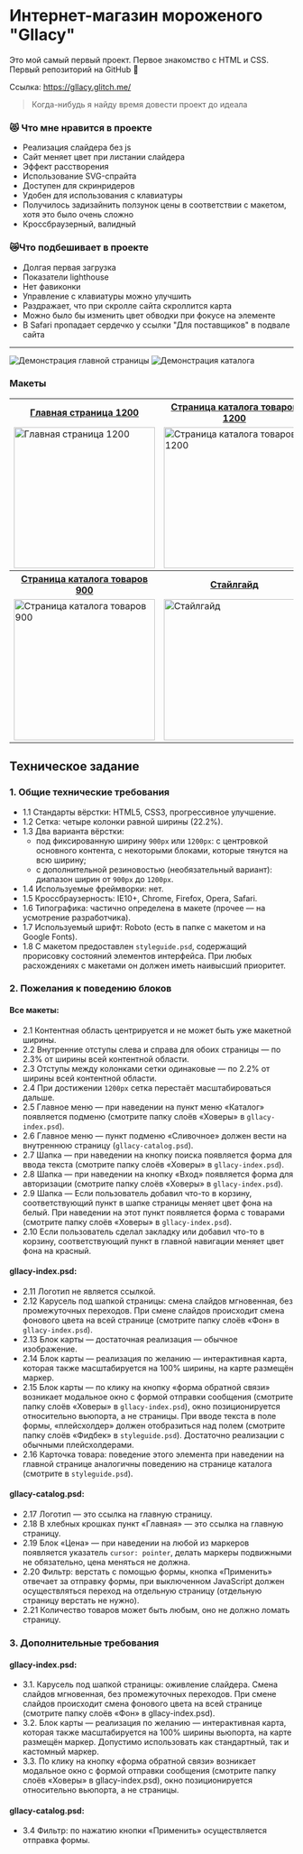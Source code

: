 # Интернет-магазин мороженого "Gllacy"

Это мой самый первый проект. Первое знакомство с HTML и CSS. Первый репозиторий на GitHub 💛

Ссылка: https://gllacy.glitch.me/

>Когда-нибудь я найду время довести проект до идеала

### 😻 Что мне нравится в проекте

* Реализация слайдера без js
* Сайт меняет цвет при листании слайдера
* Эффект расстворения
* Использование SVG-спрайта
* Доступен для скринридеров
* Удобен для использования с клавиатуры
* Получилось задизайнить ползунок цены в соответствии с макетом, хотя это было очень сложно
* Кроссбраузерный, валидный

### 😿Что подбешивает в проекте

* Долгая первая загрузка
* Показатели lighthouse
* Нет фавиконки
* Управление с клавиатуры можно улучшить
* Раздражает, что при скролле сайта скроллится карта
* Можно было бы изменить цвет обводки при фокусе на элементе
* В Safari пропадает сердечко у ссылки "Для поставщиков" в подвале сайта

----

![Демонстрация главной страницы](https://raw.githubusercontent.com/chrisryana/gllacy/70b7adb0bffb5df8521de77f801a4150a831c8b9/index.gif)
![Демонстрация каталога](https://raw.githubusercontent.com/chrisryana/gllacy/70b7adb0bffb5df8521de77f801a4150a831c8b9/catalog.gif)

### Макеты

<table>
  <tr>
  <th><a href="https://raw.githubusercontent.com/chrisryana/gllacy/70b7adb0bffb5df8521de77f801a4150a831c8b9/gllacy-index-1200.jpg">Главная страница 1200</a></th>
  <th><a href="https://raw.githubusercontent.com/chrisryana/gllacy/70b7adb0bffb5df8521de77f801a4150a831c8b9/gllacy-catalog-1200.jpg">Страница каталога товаров 1200</a></th>
<th><a href="https://raw.githubusercontent.com/chrisryana/gllacy/70b7adb0bffb5df8521de77f801a4150a831c8b9/gllacy-index-900.jpg">Главная страница 900</a></th>  
  </tr>
	
  <tr valign="top">
    <td>
      <a href="https://raw.githubusercontent.com/chrisryana/gllacy/70b7adb0bffb5df8521de77f801a4150a831c8b9/gllacy-index-1200.jpg" target="_blank">
        <img src="https://raw.githubusercontent.com/chrisryana/gllacy/70b7adb0bffb5df8521de77f801a4150a831c8b9/gllacy-index-1200.jpg" width="250" alt="Главная страница 1200">
      </a>
    </td>
    <td>
      <a href="https://raw.githubusercontent.com/chrisryana/gllacy/70b7adb0bffb5df8521de77f801a4150a831c8b9/gllacy-catalog-1200.jpg" target="_blank"><img src="https://raw.githubusercontent.com/chrisryana/gllacy/70b7adb0bffb5df8521de77f801a4150a831c8b9/gllacy-catalog-1200.jpg" width="250" alt="Страница каталога товаров 1200"></a>
    </td>
	<td>
      <a href="https://raw.githubusercontent.com/chrisryana/gllacy/70b7adb0bffb5df8521de77f801a4150a831c8b9/gllacy-catalog-1200.jpg" target="_blank"><img src="https://raw.githubusercontent.com/chrisryana/gllacy/70b7adb0bffb5df8521de77f801a4150a831c8b9/gllacy-index-900.jpg" width="250" alt="Главная страница 900"></a>
    </td>
  </tr>
  
  <tr>
  <th><a href="https://raw.githubusercontent.com/chrisryana/gllacy/70b7adb0bffb5df8521de77f801a4150a831c8b9/gllacy-catalog-900.jpg">Страница каталога товаров 900</a></th>
  <th><a href="https://raw.githubusercontent.com/chrisryana/gllacy/70b7adb0bffb5df8521de77f801a4150a831c8b9/styleguide.jpg">Стайлгайд</a></th>
	<th></th>
  </tr>
  
  <tr valign="top">
    <td>
      <a href="https://raw.githubusercontent.com/chrisryana/gllacy/70b7adb0bffb5df8521de77f801a4150a831c8b9/gllacy-catalog-900.jpg" target="_blank">
        <img src="https://raw.githubusercontent.com/chrisryana/gllacy/70b7adb0bffb5df8521de77f801a4150a831c8b9/gllacy-catalog-900.jpg" width="250" alt="Страница каталога товаров 900">
      </a>
    </td>
    <td>
      <a href="https://raw.githubusercontent.com/chrisryana/gllacy/70b7adb0bffb5df8521de77f801a4150a831c8b9/styleguide.jpg" target="_blank"><img src="https://raw.githubusercontent.com/chrisryana/gllacy/70b7adb0bffb5df8521de77f801a4150a831c8b9/styleguide.jpg" width="250" alt="Стайлгайд"></a>
    </td>
  </tr>
</table>

## Техническое задание

### 1. Общие технические требования

* 1.1 Стандарты вёрстки: HTML5, CSS3, прогрессивное улучшение.
* 1.2 Сетка: четыре колонки равной ширины (22.2%).
* 1.3 Два варианта вёрстки:
	- под фиксированную ширину `900px` или `1200px`: с центровкой основного контента, с некоторыми блоками, которые тянутся на всю ширину;
	- с дополнительной резиновостью (необязательный вариант): диапазон ширин от `900px` до `1200px`.
* 1.4 Используемые фреймворки: нет.
* 1.5 Кроссбраузерность: IE10+, Chrome, Firefox, Opera, Safari.
* 1.6 Типографика: частично определена в макете (прочее — на усмотрение разработчика).
* 1.7 Используемый шрифт: Roboto (есть в папке с макетом и на Google Fonts).
* 1.8 С макетом предоставлен `styleguide.psd`, содержащий прорисовку состояний элементов интерфейса. При любых расхождениях с макетами он должен иметь наивысший приоритет.

### 2. Пожелания к поведению блоков

#### Все макеты:

* 2.1 Контентная область центрируется и не может быть уже макетной ширины.
* 2.2 Внутренние отступы слева и справа для обоих страницы — по 2.3% от ширины всей контентной области.
* 2.3 Отступы между колонками сетки одинаковые — по 2.2% от ширины всей контентной области.
* 2.4 При достижении `1200px` сетка перестаёт масштабироваться дальше.
* 2.5 Главное меню — при наведении на пункт меню «Каталог» появляется подменю (смотрите папку слоёв «Ховеры» в `gllacy-index.psd`).
* 2.6 Главное меню — пункт подменю «Сливочное» должен вести на внутреннюю страницу (`gllacy-catalog.psd`).
* 2.7 Шапка — при наведении на кнопку поиска появляется форма для ввода текста (смотрите папку слоёв «Ховеры» в `gllacy-index.psd`).
* 2.8 Шапка — при наведении на кнопку «Вход» появляется форма для авторизации (смотрите папку слоёв «Ховеры» в `gllacy-index.psd`).
* 2.9 Шапка — Если пользователь добавил что-то в корзину, соответствующий пункт в шапке страницы меняет цвет фона на белый. При наведении на этот пункт появляется форма с товарами (смотрите папку слоёв «Ховеры» в `gllacy-index.psd`).
* 2.10 Если пользователь сделал закладку или добавил что-то в корзину, соответствующий пункт в главной навигации меняет цвет фона на красный.

#### gllacy-index.psd:

* 2.11 Логотип не является ссылкой.
* 2.12 Карусель под шапкой страницы: смена слайдов мгновенная, без промежуточных переходов. При смене слайдов происходит смена фонового цвета на всей странице (смотрите папку слоёв «Фон» в `gllacy-index.psd`).
* 2.13 Блок карты — достаточная реализация — обычное изображение.
* 2.14 Блок карты — реализация по желанию — интерактивная карта, которая также масштабируется на 100% ширины, на карте размещён маркер.
* 2.15 Блок карты — по клику на кнопку «форма обратной связи» возникает модальное окно с формой отправки сообщения (смотрите папку слоёв «Ховеры» в `gllacy-index.psd`), окно позиционируется относительно вьюпорта, а не страницы. При вводе текста в поле формы, «плейсхолдер» должен отобразиться над полем (смотрите папку слоёв «Фидбек» в `styleguide.psd`). Достаточно реализации с обычными плейсхолдерами.
* 2.16 Карточка товара: поведение этого элемента при наведении на главной странице аналогичны поведению на странице каталога (смотрите в `styleguide.psd`).

#### gllacy-catalog.psd:

* 2.17 Логотип — это ссылка на главную страницу.
* 2.18 В хлебных крошках пункт «Главная» — это ссылка на главную страницу.
* 2.19 Блок «Цена» — при наведении на любой из маркеров появляется указатель `cursor: pointer`, делать маркеры подвижными не обязательно, цена меняться не должна.
* 2.20 Фильтр: верстать с помощью формы, кнопка «Применить» отвечает за отправку формы, при выключенном JavaScript должен осуществляться переход на отдельную страницу (отдельную страницу верстать не нужно).
* 2.21 Количество товаров может быть любым, оно не должно ломать страницу.

### 3. Дополнительные требования

#### gllacy-index.psd:

* 3.1. Карусель под шапкой страницы: оживление слайдера. Cмена слайдов мгновенная, без промежуточных переходов. При смене слайдов происходит смена фонового цвета на всей странице (смотрите папку слоёв «Фон» в gllacy-index.psd).
* 3.2. Блок карты — реализация по желанию — интерактивная карта, которая также масштабируется на 100% ширины вьюпорта, на карте размещён маркер. Допустимо использовать как стандартный, так и кастомный маркер.
* 3.3. По клику на кнопку «форма обратной связи» возникает модальное окно с формой отправки сообщения (смотрите папку слоёв «Ховеры» в gllacy-index.psd), окно позиционируется относительно вьюпорта, а не страницы.

#### gllacy-catalog.psd:

* 3.4 Фильтр: по нажатию кнопки «Применить» осуществляется отправка формы.
